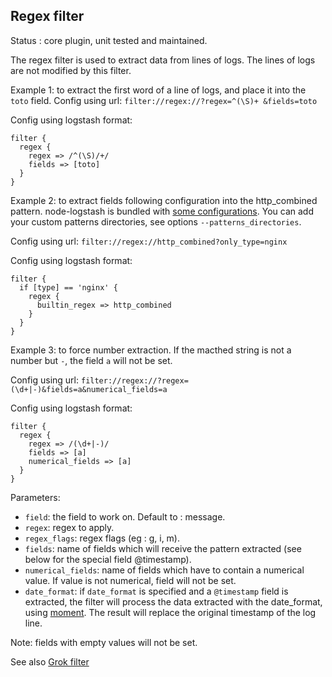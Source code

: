 Regex filter
---

Status : core plugin, unit tested and maintained.

The regex filter is used to extract data from lines of logs. The lines of logs are not modified by this filter.

Example 1: to extract the first word of a line of logs, and place it into the ``toto`` field.
Config using url: ``filter://regex://?regex=^(\S)+ &fields=toto``

Config using logstash format:
````
filter {
  regex {
    regex => /^(\S)/+/
    fields => [toto]
  }
}
````

Example 2: to extract fields following configuration into the http_combined pattern. node-logstash is bundled with [some configurations](https://github.com/bpaquet/node-logstash/tree/master/lib/patterns). You can add your custom patterns directories, see options ``--patterns_directories``.

Config using url: ``filter://regex://http_combined?only_type=nginx``

Config using logstash format:
````
filter {
  if [type] == 'nginx' {
    regex {
      builtin_regex => http_combined
    }
  }
}
````

Example 3: to force number extraction. If the macthed string is not a number but ``-``, the field ``a`` will not be set.

Config using url: ``filter://regex://?regex=(\d+|-)&fields=a&numerical_fields=a``

Config using logstash format:
````
filter {
  regex {
    regex => /(\d+|-)/
    fields => [a]
    numerical_fields => [a]
  }
}
````

Parameters:

* ``field``: the field to work on. Default to : message.
* ``regex``: regex to apply.
* ``regex_flags``: regex flags (eg : g, i, m).
* ``fields``: name of fields which will receive the pattern extracted (see below for the special field @timestamp).
* ``numerical_fields``: name of fields which have to contain a numerical value. If value is not numerical, field will not be set.
* ``date_format``: if ``date_format`` is specified and a ``@timestamp`` field is extracted, the filter will process the data extracted with the date\_format, using [moment](http://momentjs.com/docs/#/parsing/string-format/). The result will replace the original timestamp of the log line.

Note: fields with empty values will not be set.

See also [Grok filter](grok.md)